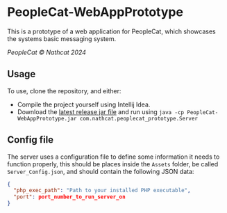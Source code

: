 # PeopleCat-WebAppPrototype
This is a prototype of a web application for PeopleCat, which showcases the
systems basic messaging system.

_PeopleCat © Nathcat 2024_

## Usage
To use, clone the repository, and either:
- Compile the project yourself using Intellij Idea.
- Download the [latest release jar file](https://github.com/Nathcat/PeopleCat-WebAppPrototype/releases/latest/download/PeopleCat-WebAppPrototype.jar) and run using `java -cp PeopleCat-WebAppPrototype.jar com.nathcat.peoplecat_prototype.Server`

## Config file
The server uses a configuration file to define some information it needs to
function properly, this should be places inside the `Assets` folder, be called `Server_Config.json`, and should
contain the following JSON data:

```json
{
  "php_exec_path": "Path to your installed PHP executable",
  "port": port_number_to_run_server_on
}
```